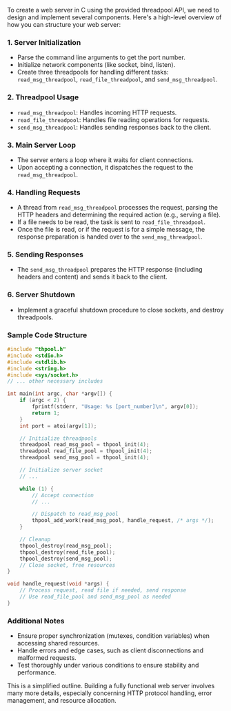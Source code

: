 To create a web server in C using the provided threadpool API, we need to design and implement several components. Here's a high-level overview of how you can structure your web server:

### 1. Server Initialization
- Parse the command line arguments to get the port number.
- Initialize network components (like socket, bind, listen).
- Create three threadpools for handling different tasks: `read_msg_threadpool`, `read_file_threadpool`, and `send_msg_threadpool`.

### 2. Threadpool Usage
- `read_msg_threadpool`: Handles incoming HTTP requests.
- `read_file_threadpool`: Handles file reading operations for requests.
- `send_msg_threadpool`: Handles sending responses back to the client.

### 3. Main Server Loop
- The server enters a loop where it waits for client connections.
- Upon accepting a connection, it dispatches the request to the `read_msg_threadpool`.

### 4. Handling Requests
- A thread from `read_msg_threadpool` processes the request, parsing the HTTP headers and determining the required action (e.g., serving a file).
- If a file needs to be read, the task is sent to `read_file_threadpool`.
- Once the file is read, or if the request is for a simple message, the response preparation is handed over to the `send_msg_threadpool`.

### 5. Sending Responses
- The `send_msg_threadpool` prepares the HTTP response (including headers and content) and sends it back to the client.

### 6. Server Shutdown
- Implement a graceful shutdown procedure to close sockets, and destroy threadpools.

### Sample Code Structure

```c
#include "thpool.h"
#include <stdio.h>
#include <stdlib.h>
#include <string.h>
#include <sys/socket.h>
// ... other necessary includes

int main(int argc, char *argv[]) {
    if (argc < 2) {
        fprintf(stderr, "Usage: %s [port_number]\n", argv[0]);
        return 1;
    }
    int port = atoi(argv[1]);

    // Initialize threadpools
    threadpool read_msg_pool = thpool_init(4);
    threadpool read_file_pool = thpool_init(4);
    threadpool send_msg_pool = thpool_init(4);

    // Initialize server socket
    // ...

    while (1) {
        // Accept connection
        // ...

        // Dispatch to read_msg_pool
        thpool_add_work(read_msg_pool, handle_request, /* args */);
    }

    // Cleanup
    thpool_destroy(read_msg_pool);
    thpool_destroy(read_file_pool);
    thpool_destroy(send_msg_pool);
    // Close socket, free resources
}

void handle_request(void *args) {
    // Process request, read file if needed, send response
    // Use read_file_pool and send_msg_pool as needed
}
```

### Additional Notes
- Ensure proper synchronization (mutexes, condition variables) when accessing shared resources.
- Handle errors and edge cases, such as client disconnections and malformed requests.
- Test thoroughly under various conditions to ensure stability and performance.

This is a simplified outline. Building a fully functional web server involves many more details, especially concerning HTTP protocol handling, error management, and resource allocation.